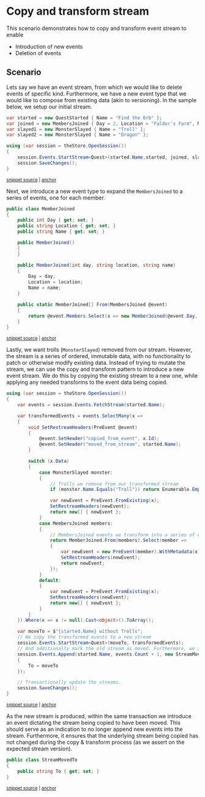 # Copy and transform stream

This scenario demonstrates how to copy and transform event stream to enable

* Introduction of new events
* Deletion of events

## Scenario

Lets say we have an event stream, from which we would like to delete events of specific kind. Furthermore, we have a new event type that we would like to compose from existing data (akin to versioning). In the sample below, we setup our initial stream.

<!-- snippet: sample_scenario-copyandtransformstream-setup -->
<a id='snippet-sample_scenario-copyandtransformstream-setup'></a>
```cs
var started = new QuestStarted { Name = "Find the Orb" };
var joined = new MembersJoined { Day = 2, Location = "Faldor's Farm", Members = new[] { "Garion", "Polgara", "Belgarath" } };
var slayed1 = new MonsterSlayed { Name = "Troll" };
var slayed2 = new MonsterSlayed { Name = "Dragon" };

using (var session = theStore.OpenSession())
{
    session.Events.StartStream<Quest>(started.Name,started, joined, slayed1, slayed2);
    session.SaveChanges();
}
```
<sup><a href='https://github.com/JasperFx/marten/blob/master/src/EventSourcingTests/ScenarioCopyAndReplaceStream.cs#L32-L43' title='Snippet source file'>snippet source</a> | <a href='#snippet-sample_scenario-copyandtransformstream-setup' title='Start of snippet'>anchor</a></sup>
<!-- endSnippet -->

Next, we introduce a new event type to expand the `MembersJoined` to a series of events, one for each member.

<!-- snippet: sample_scenario-copyandtransformstream-newevent -->
<a id='snippet-sample_scenario-copyandtransformstream-newevent'></a>
```cs
public class MemberJoined
{
    public int Day { get; set; }
    public string Location { get; set; }
    public string Name { get; set; }

    public MemberJoined()
    {
    }

    public MemberJoined(int day, string location, string name)
    {
        Day = day;
        Location = location;
        Name = name;
    }

    public static MemberJoined[] From(MembersJoined @event)
    {
        return @event.Members.Select(x => new MemberJoined(@event.Day, @event.Location, x)).ToArray();
    }
}
```
<sup><a href='https://github.com/JasperFx/marten/blob/master/src/EventSourcingTests/ScenarioCopyAndReplaceStream.cs#L103-L126' title='Snippet source file'>snippet source</a> | <a href='#snippet-sample_scenario-copyandtransformstream-newevent' title='Start of snippet'>anchor</a></sup>
<!-- endSnippet -->

Lastly, we want trolls (`MonsterSlayed`) removed from our stream. However, the stream is a series of ordered, immutable data, with no functionality to patch or otherwise modify existing data. Instead of trying to mutate the stream, we can use the copy and transform pattern to introduce a new event stream. We do this by copying the existing stream to a new one, while applying any needed transforms to the event data being copied.

<!-- snippet: sample_scenario-copyandtransformstream-transform -->
<a id='snippet-sample_scenario-copyandtransformstream-transform'></a>
```cs
using (var session = theStore.OpenSession())
{
    var events = session.Events.FetchStream(started.Name);

    var transformedEvents = events.SelectMany(x =>
    {
        void SetRestreamHeaders(PreEvent @event)
        {
            @event.SetHeader("copied_from_event", x.Id);
            @event.SetHeader("moved_from_stream", started.Name);
        }

        switch (x.Data)
        {
            case MonsterSlayed monster:
            {
                // Trolls we remove from our transformed stream
                if (monster.Name.Equals("Troll")) return Enumerable.Empty<PreEvent>();

                var newEvent = PreEvent.FromExisting(x);
                SetRestreamHeaders(newEvent);
                return new[] { newEvent };
            }
            case MembersJoined members:
            {
                // MembersJoined events we transform into a series of events
                return MemberJoined.From(members).Select(member =>
                {
                    var newEvent = new PreEvent(member).WithMetadata(x);
                    SetRestreamHeaders(newEvent);
                    return newEvent;
                });
            }
            default:
            {
                var newEvent = PreEvent.FromExisting(x);
                SetRestreamHeaders(newEvent);
                return new[] { newEvent };
            }
        }
    }).Where(x => x != null).Cast<object>().ToArray();
    
    var moveTo = $"{started.Name} without Trolls";
    // We copy the transformed events to a new stream
    session.Events.StartStream<Quest>(moveTo, transformedEvents);
    // And additionally mark the old stream as moved. Furthermore, we assert on the new expected stream version to guard against any racing updates
    session.Events.Append(started.Name, events.Count + 1, new StreamMovedTo
    {
        To = moveTo
    });

    // Transactionally update the streams.
    session.SaveChanges();
}
```
<sup><a href='https://github.com/JasperFx/marten/blob/master/src/EventSourcingTests/ScenarioCopyAndReplaceStream.cs#L45-L100' title='Snippet source file'>snippet source</a> | <a href='#snippet-sample_scenario-copyandtransformstream-transform' title='Start of snippet'>anchor</a></sup>
<!-- endSnippet -->

As the new stream is produced, within the same transaction we introduce an event dictating the stream being copied to have been moved. This should serve as an indication to no longer append new events into the stream. Furthermore, it ensures that the underlying stream being copied has not changed during the copy & transform process (as we assert on the expected stream version).

<!-- snippet: sample_scenario-copyandtransformstream-streammoved -->
<a id='snippet-sample_scenario-copyandtransformstream-streammoved'></a>
```cs
public class StreamMovedTo
{
    public string To { get; set; }
}
```
<sup><a href='https://github.com/JasperFx/marten/blob/master/src/EventSourcingTests/ScenarioCopyAndReplaceStream.cs#L128-L133' title='Snippet source file'>snippet source</a> | <a href='#snippet-sample_scenario-copyandtransformstream-streammoved' title='Start of snippet'>anchor</a></sup>
<!-- endSnippet -->
